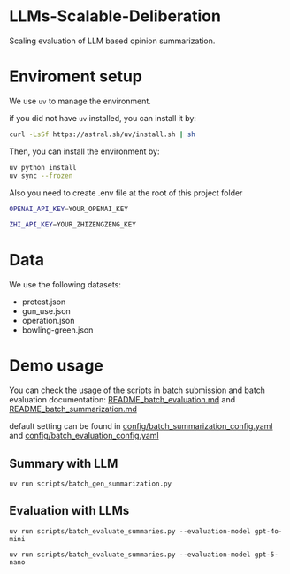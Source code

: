 # LLMs-Scalable-Deliberation
Scaling evaluation of LLM based opinion summarization.

# Enviroment setup
We use `uv` to manage the environment.

if you did not have `uv` installed, you can install it by:
```bash
curl -LsSf https://astral.sh/uv/install.sh | sh
```

Then, you can install the environment by:

```bash
uv python install
uv sync --frozen
```

Also you need to create .env file at the root of this project folder
```bash
OPENAI_API_KEY=YOUR_OPENAI_KEY

ZHI_API_KEY=YOUR_ZHIZENGZENG_KEY
```


# Data
We use the following datasets:
- protest.json
- gun_use.json
- operation.json
- bowling-green.json


# Demo usage

You can check the usage of the scripts in batch submission and batch evaluation documentation: [README_batch_evaluation.md](./scripts/README_batch_evaluation.md) and [README_batch_summarization.md](./scripts/README_batch_summarization.md)

default setting can be found in [config/batch_summarization_config.yaml](./config/batch_summarization_config.yaml) and [config/batch_evaluation_config.yaml](./config/batch_evaluation_config.yaml)

## Summary with LLM
`uv run scripts/batch_gen_summarization.py`

## Evaluation with LLMs
`uv run scripts/batch_evaluate_summaries.py --evaluation-model gpt-4o-mini`

`uv run scripts/batch_evaluate_summaries.py --evaluation-model gpt-5-nano`









